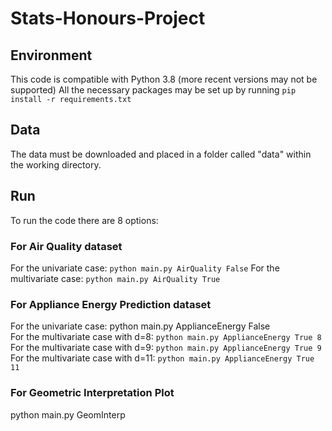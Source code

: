 # Stats-Honours-Project

## Environment

This code is compatible with Python 3.8 (more recent versions may not be supported)
All the necessary packages may be set up by running `pip install -r requirements.txt`

## Data 

The data must be downloaded and placed in a folder called "data" within the working directory.

## Run

To run the code there are 8 options:

### For Air Quality dataset

For the univariate case: `python main.py AirQuality False`
For the multivariate case: `python main.py AirQuality True`   

### For Appliance Energy Prediction dataset

For the univariate case: python main.py ApplianceEnergy False  
For the multivariate case with d=8: `python main.py ApplianceEnergy True 8`  
For the multivariate case with d=9: `python main.py ApplianceEnergy True 9`  
For the multivariate case with d=11: `python main.py ApplianceEnergy True 11`   

### For Geometric Interpretation Plot

python main.py GeomInterp
